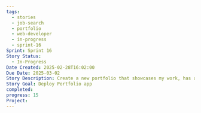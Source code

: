 ```yaml
---
tags:
  - stories
  - job-search
  - portfolio
  - web-developer
  - in-progress
  - sprint-16
Sprint: Sprint 16
Story Status:
  - In-Progress
Date Created: 2025-02-28T16:02:00
Due Date: 2025-03-02
Story Description: Create a new portfolio that showcases my work, has a blog, and is designed well
Story Goal: Deploy Portfolio app
completed: 
progress: 15
Project: 
---
```

